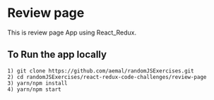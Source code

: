 # Review page
This is review page App using React_Redux.

## To Run the app locally
```
1) git clone https://github.com/aemal/randomJSExercises.git
2) cd randomJSExercises/react-redux-code-challenges/review-page
3) yarn/npm install
4) yarn/npm start
```
